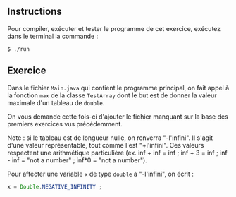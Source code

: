 
Instructions
--------------------------------------------------------------------------------

Pour compiler, exécuter et tester le programme de cet exercice, 
exécutez dans le terminal la commande :

    $ ./run


Exercice
--------------------------------------------------------------------------------

Dans le fichier `Main.java` qui contient le programme principal, on fait appel à la fonction `max` de la classe `TestArray` dont le but est de donner la valeur maximale d'un tableau de `double`.

On vous demande cette fois-ci d'ajouter le fichier manquant sur la base des premiers exercices vus précédemment. 

Note : si le tableau est de longueur nulle, on renverra "-l'infini". Il s'agit d'une valeur représentable, tout comme l'est "+l'infini". Ces valeurs respectent une arithmétique particulière (ex. inf + inf = inf ; inf + 3 = inf ; inf - inf = "not a number" ; inf*0 = "not a number").

Pour affecter une variable `x` de type `double` à "-l'infini", on écrit :
```java
x = Double.NEGATIVE_INFINITY ;
```